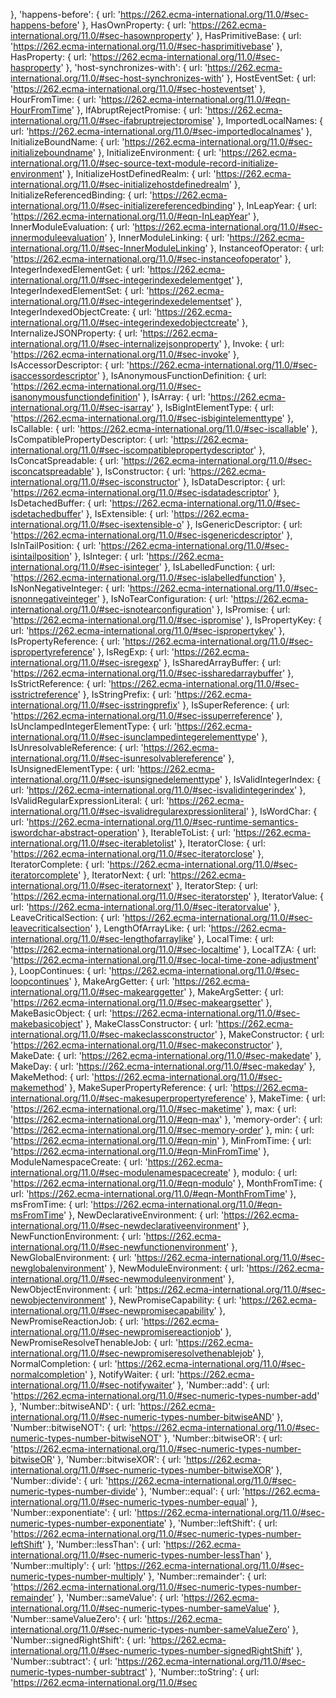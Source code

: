 },
	'happens-before': {
		url: 'https://262.ecma-international.org/11.0/#sec-happens-before'
	},
	HasOwnProperty: {
		url: 'https://262.ecma-international.org/11.0/#sec-hasownproperty'
	},
	HasPrimitiveBase: {
		url: 'https://262.ecma-international.org/11.0/#sec-hasprimitivebase'
	},
	HasProperty: {
		url: 'https://262.ecma-international.org/11.0/#sec-hasproperty'
	},
	'host-synchronizes-with': {
		url: 'https://262.ecma-international.org/11.0/#sec-host-synchronizes-with'
	},
	HostEventSet: {
		url: 'https://262.ecma-international.org/11.0/#sec-hosteventset'
	},
	HourFromTime: {
		url: 'https://262.ecma-international.org/11.0/#eqn-HourFromTime'
	},
	IfAbruptRejectPromise: {
		url: 'https://262.ecma-international.org/11.0/#sec-ifabruptrejectpromise'
	},
	ImportedLocalNames: {
		url: 'https://262.ecma-international.org/11.0/#sec-importedlocalnames'
	},
	InitializeBoundName: {
		url: 'https://262.ecma-international.org/11.0/#sec-initializeboundname'
	},
	InitializeEnvironment: {
		url: 'https://262.ecma-international.org/11.0/#sec-source-text-module-record-initialize-environment'
	},
	InitializeHostDefinedRealm: {
		url: 'https://262.ecma-international.org/11.0/#sec-initializehostdefinedrealm'
	},
	InitializeReferencedBinding: {
		url: 'https://262.ecma-international.org/11.0/#sec-initializereferencedbinding'
	},
	InLeapYear: {
		url: 'https://262.ecma-international.org/11.0/#eqn-InLeapYear'
	},
	InnerModuleEvaluation: {
		url: 'https://262.ecma-international.org/11.0/#sec-innermoduleevaluation'
	},
	InnerModuleLinking: {
		url: 'https://262.ecma-international.org/11.0/#sec-InnerModuleLinking'
	},
	InstanceofOperator: {
		url: 'https://262.ecma-international.org/11.0/#sec-instanceofoperator'
	},
	IntegerIndexedElementGet: {
		url: 'https://262.ecma-international.org/11.0/#sec-integerindexedelementget'
	},
	IntegerIndexedElementSet: {
		url: 'https://262.ecma-international.org/11.0/#sec-integerindexedelementset'
	},
	IntegerIndexedObjectCreate: {
		url: 'https://262.ecma-international.org/11.0/#sec-integerindexedobjectcreate'
	},
	InternalizeJSONProperty: {
		url: 'https://262.ecma-international.org/11.0/#sec-internalizejsonproperty'
	},
	Invoke: {
		url: 'https://262.ecma-international.org/11.0/#sec-invoke'
	},
	IsAccessorDescriptor: {
		url: 'https://262.ecma-international.org/11.0/#sec-isaccessordescriptor'
	},
	IsAnonymousFunctionDefinition: {
		url: 'https://262.ecma-international.org/11.0/#sec-isanonymousfunctiondefinition'
	},
	IsArray: {
		url: 'https://262.ecma-international.org/11.0/#sec-isarray'
	},
	IsBigIntElementType: {
		url: 'https://262.ecma-international.org/11.0/#sec-isbigintelementtype'
	},
	IsCallable: {
		url: 'https://262.ecma-international.org/11.0/#sec-iscallable'
	},
	IsCompatiblePropertyDescriptor: {
		url: 'https://262.ecma-international.org/11.0/#sec-iscompatiblepropertydescriptor'
	},
	IsConcatSpreadable: {
		url: 'https://262.ecma-international.org/11.0/#sec-isconcatspreadable'
	},
	IsConstructor: {
		url: 'https://262.ecma-international.org/11.0/#sec-isconstructor'
	},
	IsDataDescriptor: {
		url: 'https://262.ecma-international.org/11.0/#sec-isdatadescriptor'
	},
	IsDetachedBuffer: {
		url: 'https://262.ecma-international.org/11.0/#sec-isdetachedbuffer'
	},
	IsExtensible: {
		url: 'https://262.ecma-international.org/11.0/#sec-isextensible-o'
	},
	IsGenericDescriptor: {
		url: 'https://262.ecma-international.org/11.0/#sec-isgenericdescriptor'
	},
	IsInTailPosition: {
		url: 'https://262.ecma-international.org/11.0/#sec-isintailposition'
	},
	IsInteger: {
		url: 'https://262.ecma-international.org/11.0/#sec-isinteger'
	},
	IsLabelledFunction: {
		url: 'https://262.ecma-international.org/11.0/#sec-islabelledfunction'
	},
	IsNonNegativeInteger: {
		url: 'https://262.ecma-international.org/11.0/#sec-isnonnegativeinteger'
	},
	IsNoTearConfiguration: {
		url: 'https://262.ecma-international.org/11.0/#sec-isnotearconfiguration'
	},
	IsPromise: {
		url: 'https://262.ecma-international.org/11.0/#sec-ispromise'
	},
	IsPropertyKey: {
		url: 'https://262.ecma-international.org/11.0/#sec-ispropertykey'
	},
	IsPropertyReference: {
		url: 'https://262.ecma-international.org/11.0/#sec-ispropertyreference'
	},
	IsRegExp: {
		url: 'https://262.ecma-international.org/11.0/#sec-isregexp'
	},
	IsSharedArrayBuffer: {
		url: 'https://262.ecma-international.org/11.0/#sec-issharedarraybuffer'
	},
	IsStrictReference: {
		url: 'https://262.ecma-international.org/11.0/#sec-isstrictreference'
	},
	IsStringPrefix: {
		url: 'https://262.ecma-international.org/11.0/#sec-isstringprefix'
	},
	IsSuperReference: {
		url: 'https://262.ecma-international.org/11.0/#sec-issuperreference'
	},
	IsUnclampedIntegerElementType: {
		url: 'https://262.ecma-international.org/11.0/#sec-isunclampedintegerelementtype'
	},
	IsUnresolvableReference: {
		url: 'https://262.ecma-international.org/11.0/#sec-isunresolvablereference'
	},
	IsUnsignedElementType: {
		url: 'https://262.ecma-international.org/11.0/#sec-isunsignedelementtype'
	},
	IsValidIntegerIndex: {
		url: 'https://262.ecma-international.org/11.0/#sec-isvalidintegerindex'
	},
	IsValidRegularExpressionLiteral: {
		url: 'https://262.ecma-international.org/11.0/#sec-isvalidregularexpressionliteral'
	},
	IsWordChar: {
		url: 'https://262.ecma-international.org/11.0/#sec-runtime-semantics-iswordchar-abstract-operation'
	},
	IterableToList: {
		url: 'https://262.ecma-international.org/11.0/#sec-iterabletolist'
	},
	IteratorClose: {
		url: 'https://262.ecma-international.org/11.0/#sec-iteratorclose'
	},
	IteratorComplete: {
		url: 'https://262.ecma-international.org/11.0/#sec-iteratorcomplete'
	},
	IteratorNext: {
		url: 'https://262.ecma-international.org/11.0/#sec-iteratornext'
	},
	IteratorStep: {
		url: 'https://262.ecma-international.org/11.0/#sec-iteratorstep'
	},
	IteratorValue: {
		url: 'https://262.ecma-international.org/11.0/#sec-iteratorvalue'
	},
	LeaveCriticalSection: {
		url: 'https://262.ecma-international.org/11.0/#sec-leavecriticalsection'
	},
	LengthOfArrayLike: {
		url: 'https://262.ecma-international.org/11.0/#sec-lengthofarraylike'
	},
	LocalTime: {
		url: 'https://262.ecma-international.org/11.0/#sec-localtime'
	},
	LocalTZA: {
		url: 'https://262.ecma-international.org/11.0/#sec-local-time-zone-adjustment'
	},
	LoopContinues: {
		url: 'https://262.ecma-international.org/11.0/#sec-loopcontinues'
	},
	MakeArgGetter: {
		url: 'https://262.ecma-international.org/11.0/#sec-makearggetter'
	},
	MakeArgSetter: {
		url: 'https://262.ecma-international.org/11.0/#sec-makeargsetter'
	},
	MakeBasicObject: {
		url: 'https://262.ecma-international.org/11.0/#sec-makebasicobject'
	},
	MakeClassConstructor: {
		url: 'https://262.ecma-international.org/11.0/#sec-makeclassconstructor'
	},
	MakeConstructor: {
		url: 'https://262.ecma-international.org/11.0/#sec-makeconstructor'
	},
	MakeDate: {
		url: 'https://262.ecma-international.org/11.0/#sec-makedate'
	},
	MakeDay: {
		url: 'https://262.ecma-international.org/11.0/#sec-makeday'
	},
	MakeMethod: {
		url: 'https://262.ecma-international.org/11.0/#sec-makemethod'
	},
	MakeSuperPropertyReference: {
		url: 'https://262.ecma-international.org/11.0/#sec-makesuperpropertyreference'
	},
	MakeTime: {
		url: 'https://262.ecma-international.org/11.0/#sec-maketime'
	},
	max: {
		url: 'https://262.ecma-international.org/11.0/#eqn-max'
	},
	'memory-order': {
		url: 'https://262.ecma-international.org/11.0/#sec-memory-order'
	},
	min: {
		url: 'https://262.ecma-international.org/11.0/#eqn-min'
	},
	MinFromTime: {
		url: 'https://262.ecma-international.org/11.0/#eqn-MinFromTime'
	},
	ModuleNamespaceCreate: {
		url: 'https://262.ecma-international.org/11.0/#sec-modulenamespacecreate'
	},
	modulo: {
		url: 'https://262.ecma-international.org/11.0/#eqn-modulo'
	},
	MonthFromTime: {
		url: 'https://262.ecma-international.org/11.0/#eqn-MonthFromTime'
	},
	msFromTime: {
		url: 'https://262.ecma-international.org/11.0/#eqn-msFromTime'
	},
	NewDeclarativeEnvironment: {
		url: 'https://262.ecma-international.org/11.0/#sec-newdeclarativeenvironment'
	},
	NewFunctionEnvironment: {
		url: 'https://262.ecma-international.org/11.0/#sec-newfunctionenvironment'
	},
	NewGlobalEnvironment: {
		url: 'https://262.ecma-international.org/11.0/#sec-newglobalenvironment'
	},
	NewModuleEnvironment: {
		url: 'https://262.ecma-international.org/11.0/#sec-newmoduleenvironment'
	},
	NewObjectEnvironment: {
		url: 'https://262.ecma-international.org/11.0/#sec-newobjectenvironment'
	},
	NewPromiseCapability: {
		url: 'https://262.ecma-international.org/11.0/#sec-newpromisecapability'
	},
	NewPromiseReactionJob: {
		url: 'https://262.ecma-international.org/11.0/#sec-newpromisereactionjob'
	},
	NewPromiseResolveThenableJob: {
		url: 'https://262.ecma-international.org/11.0/#sec-newpromiseresolvethenablejob'
	},
	NormalCompletion: {
		url: 'https://262.ecma-international.org/11.0/#sec-normalcompletion'
	},
	NotifyWaiter: {
		url: 'https://262.ecma-international.org/11.0/#sec-notifywaiter'
	},
	'Number::add': {
		url: 'https://262.ecma-international.org/11.0/#sec-numeric-types-number-add'
	},
	'Number::bitwiseAND': {
		url: 'https://262.ecma-international.org/11.0/#sec-numeric-types-number-bitwiseAND'
	},
	'Number::bitwiseNOT': {
		url: 'https://262.ecma-international.org/11.0/#sec-numeric-types-number-bitwiseNOT'
	},
	'Number::bitwiseOR': {
		url: 'https://262.ecma-international.org/11.0/#sec-numeric-types-number-bitwiseOR'
	},
	'Number::bitwiseXOR': {
		url: 'https://262.ecma-international.org/11.0/#sec-numeric-types-number-bitwiseXOR'
	},
	'Number::divide': {
		url: 'https://262.ecma-international.org/11.0/#sec-numeric-types-number-divide'
	},
	'Number::equal': {
		url: 'https://262.ecma-international.org/11.0/#sec-numeric-types-number-equal'
	},
	'Number::exponentiate': {
		url: 'https://262.ecma-international.org/11.0/#sec-numeric-types-number-exponentiate'
	},
	'Number::leftShift': {
		url: 'https://262.ecma-international.org/11.0/#sec-numeric-types-number-leftShift'
	},
	'Number::lessThan': {
		url: 'https://262.ecma-international.org/11.0/#sec-numeric-types-number-lessThan'
	},
	'Number::multiply': {
		url: 'https://262.ecma-international.org/11.0/#sec-numeric-types-number-multiply'
	},
	'Number::remainder': {
		url: 'https://262.ecma-international.org/11.0/#sec-numeric-types-number-remainder'
	},
	'Number::sameValue': {
		url: 'https://262.ecma-international.org/11.0/#sec-numeric-types-number-sameValue'
	},
	'Number::sameValueZero': {
		url: 'https://262.ecma-international.org/11.0/#sec-numeric-types-number-sameValueZero'
	},
	'Number::signedRightShift': {
		url: 'https://262.ecma-international.org/11.0/#sec-numeric-types-number-signedRightShift'
	},
	'Number::subtract': {
		url: 'https://262.ecma-international.org/11.0/#sec-numeric-types-number-subtract'
	},
	'Number::toString': {
		url: 'https://262.ecma-international.org/11.0/#sec